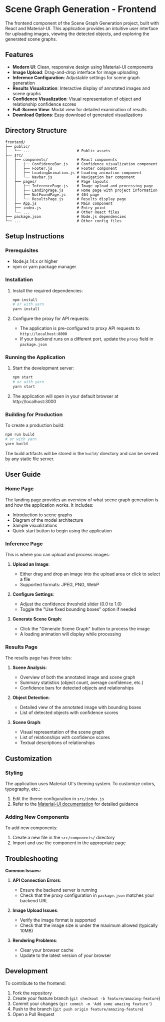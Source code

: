 # Scene Graph Generation - Frontend

The frontend component of the Scene Graph Generation project, built with React
and Material-UI. This application provides an intuitive user interface for
uploading images, viewing the detected objects, and exploring the generated
scene graphs.

## Features

- **Modern UI**: Clean, responsive design using Material-UI components
- **Image Upload**: Drag-and-drop interface for image uploading
- **Inference Configuration**: Adjustable settings for scene graph generation
- **Results Visualization**: Interactive display of annotated images and scene
  graphs
- **Confidence Visualization**: Visual representation of object and relationship
  confidence scores
- **Full-Screen View**: Modal view for detailed examination of results
- **Download Options**: Easy download of generated visualizations

## Directory Structure

```
frontend/
├── public/
│   └── ...                     # Public assets
├── src/
│   ├── components/             # React components
│   │   ├── ConfidenceBar.js    # Confidence visualization component
│   │   ├── Footer.js           # Footer component
│   │   ├── LoadingAnimation.js # Loading animation component
│   │   └── Navbar.js           # Navigation bar component
│   ├── pages/                  # Page layouts
│   │   ├── InferencePage.js    # Image upload and processing page
│   │   ├── LandingPage.js      # Home page with project information
│   │   ├── NotFoundPage.js     # 404 page
│   │   └── ResultsPage.js      # Results display page
│   ├── App.js                  # Main component
│   ├── index.js                # Entry point
│   └── ...                     # Other React files
├── package.json                # Node.js dependencies
└── ...                         # Other config files
```

## Setup Instructions

### Prerequisites

- Node.js 14.x or higher
- npm or yarn package manager

### Installation

1. Install the required dependencies:

   ```bash
   npm install
   # or with yarn
   yarn install
   ```

2. Configure the proxy for API requests:
   - The application is pre-configured to proxy API requests to
     `http://localhost:8000`
   - If your backend runs on a different port, update the `proxy` field in
     `package.json`

### Running the Application

1. Start the development server:

   ```bash
   npm start
   # or with yarn
   yarn start
   ```

2. The application will open in your default browser at http://localhost:3000

### Building for Production

To create a production build:

```bash
npm run build
# or with yarn
yarn build
```

The build artifacts will be stored in the `build/` directory and can be served
by any static file server.

## User Guide

### Home Page

The landing page provides an overview of what scene graph generation is and how
the application works. It includes:

- Introduction to scene graphs
- Diagram of the model architecture
- Sample visualizations
- Quick start button to begin using the application

### Inference Page

This is where you can upload and process images:

1. **Upload an Image**:

   - Either drag and drop an image into the upload area or click to select a
     file
   - Supported formats: JPEG, PNG, WebP

2. **Configure Settings**:

   - Adjust the confidence threshold slider (0.0 to 1.0)
   - Toggle the "Use fixed bounding boxes" option if needed

3. **Generate Scene Graph**:
   - Click the "Generate Scene Graph" button to process the image
   - A loading animation will display while processing

### Results Page

The results page has three tabs:

1. **Scene Analysis**:

   - Overview of both the annotated image and scene graph
   - Summary statistics (object count, average confidence, etc.)
   - Confidence bars for detected objects and relationships

2. **Object Detection**:

   - Detailed view of the annotated image with bounding boxes
   - List of detected objects with confidence scores

3. **Scene Graph**:
   - Visual representation of the scene graph
   - List of relationships with confidence scores
   - Textual descriptions of relationships

## Customization

### Styling

The application uses Material-UI's theming system. To customize colors,
typography, etc.:

1. Edit the theme configuration in `src/index.js`
2. Refer to the
   [Material-UI documentation](https://mui.com/customization/theming/) for
   detailed guidance

### Adding New Components

To add new components:

1. Create a new file in the `src/components/` directory
2. Import and use the component in the appropriate page

## Troubleshooting

**Common Issues:**

1. **API Connection Errors**:

   - Ensure the backend server is running
   - Check that the proxy configuration in `package.json` matches your backend
     URL

2. **Image Upload Issues**:

   - Verify the image format is supported
   - Check that the image size is under the maximum allowed (typically 10MB)

3. **Rendering Problems**:
   - Clear your browser cache
   - Update to the latest version of your browser

## Development

To contribute to the frontend:

1. Fork the repository
2. Create your feature branch (`git checkout -b feature/amazing-feature`)
3. Commit your changes (`git commit -m 'Add some amazing feature'`)
4. Push to the branch (`git push origin feature/amazing-feature`)
5. Open a Pull Request
